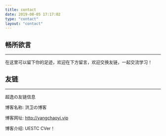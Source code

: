 ```yaml
---
title: contact
date: 2019-08-05 17:17:02
type: "contact"
layout: "contact"
---
```



## 畅所欲言
---
在这里可以留下你的足迹，欢迎在下方留言，欢迎交换友链，一起交流学习！

## 友链
---
超逸の友链信息

博客名称: 洪卫の博客

博客网址: http://yangchaoyi.vip

博客介绍: UESTC  CVer！


